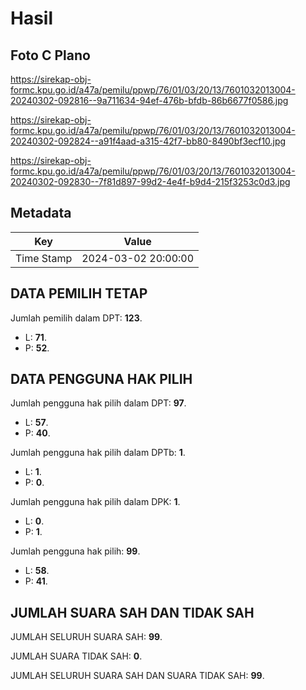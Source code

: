 # Hasil

## Foto C Plano

https://sirekap-obj-formc.kpu.go.id/a47a/pemilu/ppwp/76/01/03/20/13/7601032013004-20240302-092816--9a711634-94ef-476b-bfdb-86b6677f0586.jpg

https://sirekap-obj-formc.kpu.go.id/a47a/pemilu/ppwp/76/01/03/20/13/7601032013004-20240302-092824--a91f4aad-a315-42f7-bb80-8490bf3ecf10.jpg

https://sirekap-obj-formc.kpu.go.id/a47a/pemilu/ppwp/76/01/03/20/13/7601032013004-20240302-092830--7f81d897-99d2-4e4f-b9d4-215f3253c0d3.jpg


## Metadata

| Key        | Value               |
| ---------- | ------------------- |
| Time Stamp | 2024-03-02 20:00:00 |


## DATA PEMILIH TETAP

Jumlah pemilih dalam DPT: **123**.
 * L: **71**.
 * P: **52**.

## DATA PENGGUNA HAK PILIH

Jumlah pengguna hak pilih dalam DPT: **97**.
 * L: **57**.
 * P: **40**.

Jumlah pengguna hak pilih dalam DPTb: **1**.
 * L: **1**.
 * P: **0**.

Jumlah pengguna hak pilih dalam DPK: **1**.
 * L: **0**.
 * P: **1**.

Jumlah pengguna hak pilih: **99**.
 * L: **58**.
 * P: **41**.

## JUMLAH SUARA SAH DAN TIDAK SAH

JUMLAH SELURUH SUARA SAH: **99**.

JUMLAH SUARA TIDAK SAH: **0**.

JUMLAH SELURUH SUARA SAH DAN SUARA TIDAK SAH: **99**.


